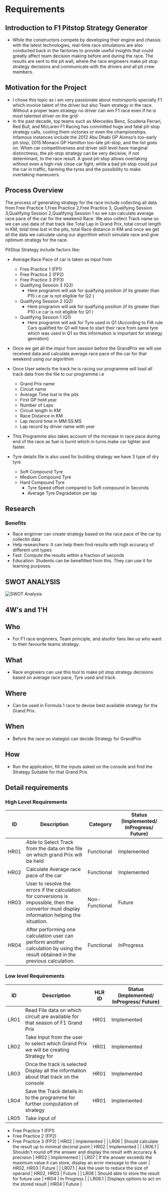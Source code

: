 # Requirements

## Introduction to F1 Pitstop Strategy Generator
 
- While the constructors compete by developing their engine and chassis with the latest technologies, real-time race simulations are also conducted back in the factories to provide useful insights that could greatly affect team decision making before and during the race. The results are sent to the pit wall, where the race engineers make pit stop strategy decisions and communicate with the drivers and all pit crew members.

## Motivation for the Project
- I chose this topic as i am very passionate about motorsports specially F1 which involve talent of the driver but also Team strategy in the race. Without a proper team strategy no driver can win F1 race even if he is most talented driver on the grid
- In the past decade, top teams such as Mercedes Benz, Scuderia Ferrari, Red Bull, and McLaren F1 Racing has committed huge and fatal pit-stop strategy calls, costing them victories or even the championships. Infamous instances include the 2012 Abu Dhabi GP Alonso’s too-early pit-stop, 2015 Monaco GP Hamilton too-late pit-stop, and the list goes on. When car competitiveness and driver skill level have marginal distinctness, the pit-stop strategy can be very decisive, if not determinant, to the race result. A good pit-stop allows overtaking without even a high-risk close car fight, while a bad pit-stop could put the car in traffic, harming the tyres and the possibility to make overtaking maneuvers.

## Process Overview

The process of generating strategy for the race include collecting all data from Free Practice 1,Free Practice 2,Free Practice 3, Qualifying Session 3,Qualifying Session 2,Qualifying Session 1 so we can calculate average race pace of the car for the weekend Race. We also collect Track name so we can use data of that track like Total Lap in Grand Prix, total circuit length in KM, total time lost in the pits, total Race distance in KM and once we get all the data we calculate using our algorithim which simulate race and give optimum strategy for the race.

PitStop Strategy include factors like:

- Average Race Pace of car is taken as input from
  - Free Practice 1 (FP1)
  - Free Practice 2 (FP2)
  - Free Practice 3 (FP3)
  - Qualifying Session 3 (Q3)
    - Here programm will ask for qualfying position (if its greater than P15 i.e car is not eligible for Q2 )
  - Qualifying Session 2 (Q2)
     - Here programm will ask for qualfying position (if its greater than P10 i.e car is not eligible for Q1 )
  - Qualifying Session 1 (Q1)
     - Here programm will ask for Tyre used in Q1 (According to FIA rule Cars qualified for Q1 will have to start their race from same tyre which was used in Q1 so this information is important for strategy genration)

- Once we get all the imput from session before the GrandPrix we will use received data and calculate average race pace of the car for that weekend using our algorithim
<!--   - ``` if(driverHasQualifiedForQ1){```
  - ``` mainDivider=3;```
  - ```}```
  
  - ``` if(driverHasQualifiedForQ2){```
  - ```   subDivider=2;```
  - ``` }```
  - ```unsigned int averageRacePace = (   ( averageTimeinQ1 + (  ( averageTimeinQ2 + averageTimeinQ3) / subDivider  ) + (  averageTimeinfp1 + averageTimeinfp2 + averageTimeinfp3  ) / 3) / mainDivider   );```
 -->

- Once User selects the track he is racing our programme will load all track data from the file to our programme i.e 
  - Grand Prix name
  - Circuit name
  - Average Time lost in the pits
  - First GP held year
  - Number of Laps
  - Circuit length in KM
  - Race Distance in KM
  - Lap record time in MM:SS:MS
  - Lap record by driver name with year

- This Programme also takes account of the increase in race pace during end of the race as fuel is burnt which in turns make car lighter and faster.
- Tyre details file is also used for building strategy we have 3 type of dry tyre
  - Soft Compound Tyre
  - Medium Compound Tyre
  - Hard Compound Tyre
    - Tyre Speed offset compared to Soft compound in Seconds
    - Average Tyre Degradation per lap

## Research

### Benefits

- Race enginner can create strategy based on the race pace of the car by collectin data 
- Help researchers: It can help them find results with high accuracy of different unit types
- Fast: Compute the results within a fraction of seconds
- Education: Students can be benefitted from this. They can use it for learning purposes.




## SWOT ANALYSIS

![SWOT Analysis](https://github.com/ShettyGaneshprasad/F1-Pitstop-Strategy-Generator/blob/Production/1_Requirements/F1_SWOT_Analysis.jpg)

## 4W&#39;s and 1&#39;H

## Who

- For F1 race enginners, Team principle, and alsofor fans like us who want to  their favourite teams strategy.

## What

- Race engineers can use this tool to make pit stop strategy decisions based on average race pace, Tyre used and track.

## Where

- Can be used in Formula 1 race to devise best available strategy for tha Grand Prix.

## When

- Before the race so stategist can decide Strategy for GrandPrix 

## How

- Run the application, fill the inputs asked on the console and find the Strategy Suitable for that Grand Prix.

## Detail requirements

### High Level Requirements

| ID   | Description                                                                                                                                     | Category       | Status (Implemented/ InProgress/ Future) |
| ---- | ----------------------------------------------------------------------------------------------------------------------------------------------- | -------------- | ---------------------------------------- |
| HR01 | Able to Select Track from the data on the file on which grand Prix will be held           | Functional     | Implemented                              |
| HR02 | Calculate Average race pace of the car                                  | Functional     | Implemented                              |
| HR03 | User to resolve the errors if the calculation for conversions is impossible, then the convertor must display information helping the situation. | Non-Functional | Future                                   |
| HR04 | After performing one calculation user can perform another calculation by using the result obtained in the previous calculation.                 | Functional     | InProgress                               |

### Low level Requirements

| ID     | Description                                                                                          | HLR ID     | Status (Implemented/ InProgress/ Future) |
| ------ | ---------------------------------------------------------------------------------------------------- | ---------- | ---------------------------------------- |
| LR01   | Read File data on which circuit are available for that season of F1 Grand Prix                       | HR01       | Implemented                              |
| LR02   | Take Input from the user to select which Grand Prix we will be creating Strategy for                 | HR01       | Implemented                              |
| LR03   | Once the track is selected Display all the information about that track on the console               | HR01       | Implemented                              |
| LR04   | Save the Track details in to the programme for further computation of strategy                       | HR01       | Implemented                              |
| LR05   | Take input of 
  - Free Practice 1 (FP1)
  - Free Practice 2 (FP2)
  - Free Practice 3 (FP3)                                                  | HR02       | Implemented                              |
| LR06   | Should calculate the result up to minimal decimal point                                              | HR02       | Implemented                              |
| LR06.1 | Shouldn't round off the answer and display the result with accuracy & precision                      | HR02       | Implemented                              |
| LR07   | If the answer exceeds the maximum value it can store, display an error message to the user           | HR02, HR03 | Future                                   |
| LR07.1 | Ask the user to reduce the size of operand                                                           | HR02, HR03 | Future                                   |
| LR08   | Should able to store the result for future use                                                       | HR04       | In Progress                              |
| LR08.1 | Displays options to act on the stored result                                                         | HR04       | Future                                   |
